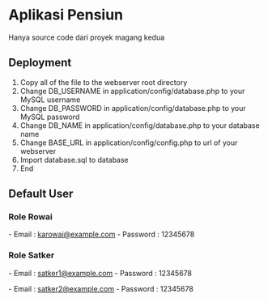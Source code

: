 # Aplikasi Pensiun
Hanya source code dari proyek magang kedua

## Deployment
1. Copy all of the file to the webserver root directory
2. Change DB_USERNAME in application/config/database.php to your MySQL username
3. Change DB_PASSWORD in application/config/database.php to your MySQL password
4. Change DB_NAME in application/config/database.php to your database name
5. Change BASE_URL in application/config/config.php to url of your webserver
6. Import database.sql to database
7. End

## Default User
### Role Rowai
\- Email : karowai@example.com
\- Password : 12345678

### Role Satker
\- Email : satker1@example.com
\- Password : 12345678

\- Email : satker2@example.com
\- Password : 12345678
